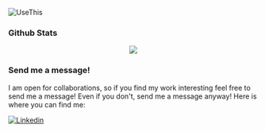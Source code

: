 ![UseThis](https://user-images.githubusercontent.com/48247094/107473510-d5226680-6b96-11eb-8488-7a1d2093ccc8.PNG)

### Github Stats
<p align="center">
<img src="https://github-readme-stats.vercel.app/api?username=vaishaalik" />
</p>

### Send me a message!
I am open for collaborations, so if you find my work interesting feel free to send me a message! Even if you don't, send me a message anyway! Here is where you can find me:

<a href="https://www.linkedin.com/in/vaishaali-kondapalli-08b34819b/">
  <img
    alt="Linkedin"
    src="https://img.shields.io/badge/linkedin-0077B5?logo=linkedin&logoColor=white&style=for-the-badge"
  />
</a>
